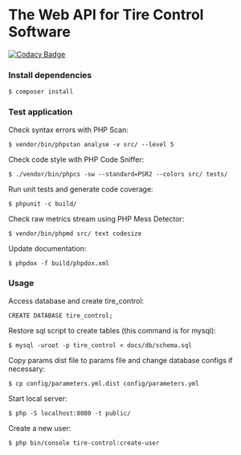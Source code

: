# The Web API for Tire Control Software

[![Codacy Badge](https://api.codacy.com/project/badge/Grade/ca0ce2fb86ba423bae951e183e321b25)](https://www.codacy.com/app/fecaps/tire_control_api?utm_source=github.com&utm_medium=referral&utm_content=fecaps/tire_control_api&utm_campaign=badger)

### Install dependencies

```
$ composer install
```

### Test application

Check syntax errors with PHP Scan:
```
$ vendor/bin/phpstan analyse -v src/ --level 5
```

Check code style with PHP Code Sniffer:
```
$ ./vendor/bin/phpcs -sw --standard=PSR2 --colors src/ tests/
```

Run unit tests and generate code coverage:
```
$ phpunit -c build/
```

Check raw metrics stream using PHP Mess Detector:
```
$ vendor/bin/phpmd src/ text codesize
```

Update documentation:
```
$ phpdox -f build/phpdox.xml
```

### Usage

Access database and create tire_control:
```
CREATE DATABASE tire_control; 
```

Restore sql script to create tables (this command is for mysql):
```
$ mysql -uroot -p tire_control < docs/db/schema.sql 
```

Copy params dist file to params file and change database configs if necessary:
```
$ cp config/parameters.yml.dist config/parameters.yml 
```

Start local server:
```
$ php -S localhost:8080 -t public/
```

Create a new user:
```
$ php bin/console tire-control:create-user  
```

